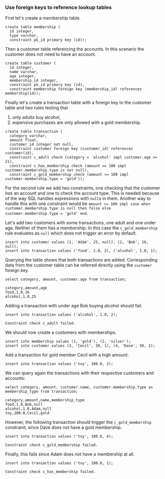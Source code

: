 ### Use foreign keys to reference lookup tables

First let's create a membership table.
<!-- RUN -->
```
create table membership (
  id integer,
  type varchar,
  constraint pk_id primary key (id));
```

Then a customer table referencing the accounts. In this scenario the customer does not
need to have an account.
<!-- RUN -->
```
create table customer (
  id integer,
  name varchar,
  age integer,
  membership_id integer,
  constraint pk_id primary key (id),
  constraint membership foreign key (membership_id) references membership(id));
```

Finally let's create a transaction table with a foreign key to the customer table and two
rules testing that
  1) only adults buy alcohol,
  2) expensive purchases are only allowed with a gold membership.
<!-- RUN -->
```
create table transaction (
  category varchar,
  amount float,
  customer_id integer not null,
  constraint customer foreign key (customer_id) references customer(id),
  constraint c_adult check (category = 'alcohol' impl customer.age >= 21),
  constraint c_has_membership check (amount >= 100 impl customer.membership.type is not null),
  constraint c_gold_membership check (amount >= 100 impl customer.membership.type = 'gold'));
```
For the second rule we add two constraints, one checking that the customer _has_ an account
and one to check the account type. This is needed because of the way SQL handles expressions
with `null`s in them. Another way to handle this with one constraint would be
`amount >= 100 impl case when customer.membership.type is null then false else customer.membership.type = 'gold' end`.

Let's add two customers with some transactions, one adult and one under age. Neither of them
has a membership. In this case the `c_gold_membership` rule evaluates as `null` which does
not trigger an error by default.
<!-- RUN -->
```
insert into customer values (1, 'Adam', 25, null), (2, 'Bob', 16, null);
insert into transaction values ('food', 1.0, 2), ('alcohol', 1.0, 1);
```

Querying the table shows that both transactions are added. Corresponding data from the
customer table can be referred directly using the `customer` foreign key.
<!-- TEST -->
```
select category, amount, customer.age from transaction;
```
```
category,amount,age
food,1.0,16
alcohol,1.0,25
```

Adding a transaction with under age Bob buying alcohol should fail.
<!-- ERROR -->
```
insert into transaction values ('alcohol', 1.0, 2);
```
```
Constraint check c_adult failed.
```

We should now create a customers with memberships.
<!-- RUN -->
```
insert into membership values (1, 'gold'), (2, 'silver');
insert into customer values (3, 'Cecil', 30, 1), (4, 'Dave', 50, 2);
```

Add a transaction for gold member Cecil with a high amount:
<!-- RUN -->
```
insert into transaction values ('toy', 100.0, 3);
```

We can query again the transactions with their respective customers and accounts:
<!-- TEST -->
```
select category, amount, customer.name, customer.membership.type as membership_type from transaction;
```
```
category,amount,name,membership_type
food,1.0,Bob,null
alcohol,1.0,Adam,null
toy,100.0,Cecil,gold
```

However, the following transaction should trigger the `c_gold_membership` constraint, since
Dave does not have a gold membership.
<!-- ERROR -->
```
insert into transaction values ('toy', 100.0, 4);
```
```
Constraint check c_gold_membership failed.
```

Finally, this fails since Adam does not have a membership at all.
<!-- ERROR -->
```
insert into transaction values ('toy', 100.0, 1);
```
```
Constraint check c_has_membership failed.
```

